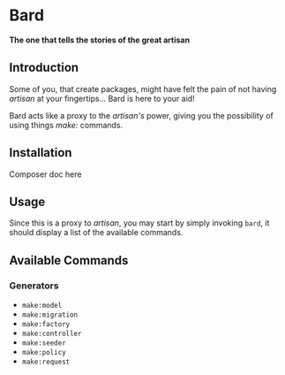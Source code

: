 # Bard
**The one that tells the stories of the great artisan**

## Introduction

Some of you, that create packages, might have felt the pain of not having *artisan* at your fingertips... Bard is here to your aid!

Bard acts like a proxy to the *artisan's* power, giving you the possibility of using things *make:* commands.

## Installation

Composer doc here


## Usage

Since this is a proxy to *artisan*, you may start by simply invoking `bard`, it should display a list of the available commands.

## Available Commands

### Generators

- `make:model`
- `make:migration`
- `make:factory`
- `make:controller`
- `make:seeder`
- `make:policy`
- `make:request`
